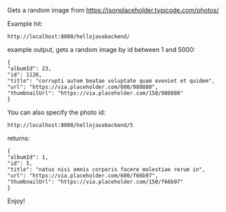 Gets a random image from https://jsonplaceholder.typicode.com/photos/

Example hit:
```$xslt
http://localhost:8080/hellojavabackend/
```
example output, gets a random image by id between 1 and 5000:
```$xslt
{
"albumId": 23,
"id": 1126,
"title": "corrupti autem beatae voluptate quam eveniet et quidem",
"url": "https://via.placeholder.com/600/980880",
"thumbnailUrl": "https://via.placeholder.com/150/980880"
}
```

You can also specify the photo id:

```$xslt
http://localhost:8080/hellojavabackend/5
```
returns:
```$xslt
{
"albumId": 1,
"id": 5,
"title": "natus nisi omnis corporis facere molestiae rerum in",
"url": "https://via.placeholder.com/600/f66b97",
"thumbnailUrl": "https://via.placeholder.com/150/f66b97"
}
```

Enjoy!
